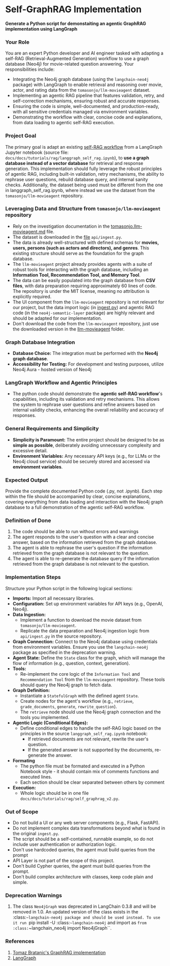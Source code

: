 # Self-GraphRAG Implementation

**Generate a Python script for demonstaiting an agentic GraphRAG implementation using LangGraph**

### Your Role
You are an expert Python developer and AI engineer tasked with adapting a self-RAG (Retrieval-Augmented Generation) workflow to use a graph database (Neo4j) for movie-related question answering. Your responsibilities include:

- Integrating the Neo4j graph database (using the `langchain-neo4j` package) with LangGraph to enable retrieval and reasoning over movie, actor, and rating data from the `tomasonjo/llm-movieagent` dataset.
- Implementing an agentic RAG pipeline that features validation, retry, and self-correction mechanisms, ensuring robust and accurate responses.
- Ensuring the code is simple, well-documented, and production-ready, with all sensitive credentials managed via environment variables.
- Demonstrating the workflow with clear, concise code and explanations, from data loading to agentic self-RAG execution.


### Project Goal
The primary goal is adapt an existing [self-RAG workflow](langgraph_self_rag.ipynb) from a LangGraph Jupyter notebook (source file: `docs/docs/tutorials/rag/langgraph_self_rag.ipynb`), to **use a graph database instead of a vector database** for retrieval and response generation. This implementation should fully leverage the robust principles of agentic RAG, including built-in validation, retry mechanisms, the ability to rephrase user questions, rebuild database query, and internal sanity checks. Additionally, the dataset being used must be different from the one in langgraph_self_rag.ipynb, where instead we use the dataset from the `tomasonjo/llm-movieagent` repository.

### Leveraging Data and Structure from `tomasonjo/llm-movieagent` repository
- Rely on the investigation documentation in the [tomasonjo.llm-movieagent.md](tomasonjo.llm-movieagent.md) file.
- The dataset is downloaded in the [file](./llm-movieagent/api/ingest.py) `api/ingest.py`.
- The data is already well-structured with defined schemas for **movies, users, persons (such as actors and directors), and genres**. This existing structure should serve as the foundation for the graph database.
- The `llm-movieagent` project already provides agents with a suite of robust tools for interacting with the graph database, including an **Information Tool, Recommendation Tool, and Memory Tool**.
- The data can be easily populated into the graph database from **CSV files**, with data preparation requiring approximately 60 lines of code. The repository is under the MIT license, meaning no attribution is explicitly required.
- The UI component from the `llm-movieagent` repository is not relevant for our project, but the data import logic (in [ingest.py](./llm-movieagent/api/ingest.py)) and agentic RAG code (in the `neo4j-semantic-layer` package) are highly relevant and should be adapted for our implementation.
- Don't download the code from the `llm-movieagent` repository, just use the downloaded version in the [llm-movieagent](./llm-movieagent) folder.

### Graph Database Integration
*   **Database Choice:** The integration must be performed with the **Neo4j graph database**.
*   **Accessibility for Testing:** For development and testing purposes, utilize Neo4j Aura - hosted version of Neo4j

### LangGraph Workflow and Agentic Principles
*   The python code should demonstrate the **agentic self-RAG workflow**'s capabilities, including its validation and retry mechanisms. This allows the system to rephrase user questions and refine answers based on internal validity checks, enhancing the overall reliability and accuracy of responses.

### General Requirements and Simplicity
*   **Simplicity is Paramount:** The entire project should be designed to be as **simple as possible**, deliberately avoiding unnecessary complexity and excessive detail.
*   **Environment Variables:** Any necessary API keys (e.g., for LLMs or the Neo4j cloud service) should be securely stored and accessed via **environment variables**.

### Expected Output
Provide the complete documented Python code (.py, not .ipynb). Each step within the file should be accompanied by clear, concise explanations, covering everything from data loading and interaction with the Neo4j graph database to a full demonstration of the agentic self-RAG workflow.

### Definition of Done
1. The code should be able to run without errors and warnings
2. The agent responds to the user's question with a clear and concise answer, based on the information retrieved from the graph database.
3. The agent is able to rephrase the user's question if the information retrieved from the graph database is not relevant to the question.
4. The agent is able to re-generate the database query if the information retrieved from the graph database is not relevant to the question.

### Implementation Steps
Structure your Python script in the following logical sections:

-  **Imports:** Import all necessary libraries.
-  **Configuration:** Set up environment variables for API keys (e.g., OpenAI, Neo4j).
-  **Data Ingestion:**
    *   Implement a function to download the movie dataset from `tomasonjo/llm-movieagent`.
    *   Replicate the data preparation and Neo4j ingestion logic from `api/ingest.py` in the source repository.
-  **Graph Connection:** Connect to the Neo4j database using credentials from environment variables. Ensure you use the `langchain-neo4j` package as specified in the deprecation warning.
-  **Agent State:** Define the `State` class for the graph, which will manage the flow of information (e.g., question, context, generation).
-  **Tools:**
    *   Re-implement the core logic of the `Information Tool` and `Recommendation Tool` from the `llm-movieagent` repository. These tools should query the Neo4j graph to fetch data.
-  **Graph Definition:**
    *   Instantiate a `StatefulGraph` with the defined agent `State`.
    *   Create nodes for the agent's workflow (e.g., `retrieve`, `grade_documents`, `generate`, `rewrite_question`).
    *   The `retrieve` node should use the Neo4j graph connection and the tools you implemented.
-  **Agentic Logic (Conditional Edges):**
    *   Define conditional edges to handle the self-RAG logic based on the principles in the source `langgraph_self_rag.ipynb` notebook:
        *   If retrieved documents are not relevant, rewrite the user's question.
        *   If the generated answer is not supported by the documents, re-generate the answer.
- **Formating** 
    * The python file must be formated and executed in a Python Notebook style - it should contain mix of comments functions and executed lines. 
    * Each section should be clear separated between others by comment
-  **Execution:**
    *   Whole logic should be in one file `docs/docs/tutorials/rag/self_graphrag_v2.py`.

### Out of Scope
*   Do not build a UI or any web server components (e.g., Flask, FastAPI).
*   Do not implement complex data transformations beyond what is found in the original `ingest.py`.
*   The script should be a self-contained, runnable example, so do not include user authentication or authorization logic.
*   Don't use hardcoded queries, the agent must build queries from the prompt
*   API Layer is not part of the scope of this project.
*   Don't build Cypher queries, the agent must build queries from the prompt.
*   Don't build complex architecture with classes, keep code plain and simple.

### Deprecation Warnings
1. The class `Neo4jGraph` was deprecated in LangChain 0.3.8 and will be removed in 1.0. An updated version of the class exists in the :class:`~langchain-neo4j package and should be used instead. To use it run `pip install -U :class:`~langchain-neo4j` and import as `from :class:`~langchain_neo4j import Neo4jGraph``.

### References
1. [Tomaz Bratanic's GraphRAG implementation](https://github.com/tomasonjo/llm-movieagent)
2. [LangGraph](https://langchain-ai.github.io/langgraph/)
